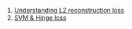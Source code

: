 
1. [Understanding L2 reconstruction loss](https://wiseodd.github.io/techblog/2017/02/09/why-l2-blurry/)  
2. [SVM & Hinge loss](https://stackoverflow.com/questions/34325759/whats-the-relationship-between-an-svm-and-hinge-loss)  
